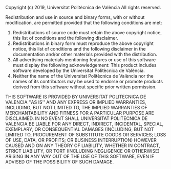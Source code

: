 Copyright (c) 2019, Universitat Politècnica de València
All rights reserved.

Redistribution and use in source and binary forms, with or without
modification, are permitted provided that the following conditions are met:
1. Redistributions of source code must retain the above copyright
   notice, this list of conditions and the following disclaimer.
2. Redistributions in binary form must reproduce the above copyright
   notice, this list of conditions and the following disclaimer in the
   documentation and/or other materials provided with the distribution.
3. All advertising materials mentioning features or use of this software
   must display the following acknowledgement:
   This product includes software developed by the Universitat Politècnica de València.
4. Neither the name of the Universitat Politècnica de València nor the
   names of its contributors may be used to endorse or promote products
   derived from this software without specific prior written permission.

THIS SOFTWARE IS PROVIDED BY UNIVERSITAT POLITECNICA DE VALENCIA ''AS IS'' AND ANY EXPRESS OR IMPLIED WARRANTIES, INCLUDING, BUT NOT LIMITED TO, THE IMPLIED WARRANTIES OF MERCHANTABILITY AND FITNESS FOR A PARTICULAR PURPOSE ARE DISCLAIMED. IN NO EVENT SHALL UNIVERSITAT POLITECNICA DE VALENCIA BE LIABLE FOR ANY DIRECT, INDIRECT, INCIDENTAL, SPECIAL, EXEMPLARY, OR CONSEQUENTIAL DAMAGES (INCLUDING, BUT NOT LIMITED TO, PROCUREMENT OF SUBSTITUTE GOODS OR SERVICES;
LOSS OF USE, DATA, OR PROFITS; OR BUSINESS INTERRUPTION) HOWEVER CAUSED AND ON ANY THEORY OF LIABILITY, WHETHER IN CONTRACT, STRICT LIABILITY, OR TORT (INCLUDING NEGLIGENCE OR OTHERWISE) ARISING IN ANY WAY OUT OF THE USE OF THIS SOFTWARE, EVEN IF ADVISED OF THE POSSIBILITY OF SUCH DAMAGE.
